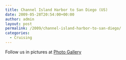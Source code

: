 ```yaml
---
title: Channel Island Harbor to San Diego (US)
date: 2009-05-28T20:54:00+00:00
author: admin
layout: post
permalink: /2009/channel-island-harbor-to-san-diego/
categories:
  - Cruising
---
```


Follow us in pictures at [Photo Gallery](https://photos.flupes.org/Public/Plume/Sabbatical/2008-12bChannelIslandHarbor-SanDiego)